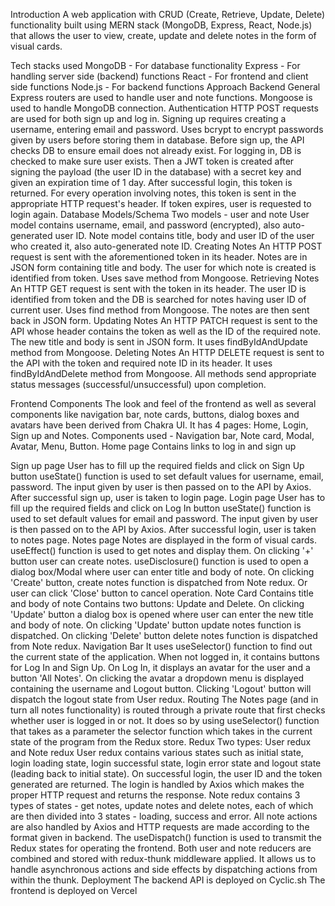 Introduction
A web application with CRUD (Create, Retrieve, Update, Delete) functionality built using MERN stack (MongoDB, Express, React, Node.js) that allows the user to view, create, update and delete notes in the form of visual cards.

Tech stacks used
MongoDB - For database functionality
Express - For handling server side (backend) functions
React - For frontend and client side functions
Node.js - For backend functions
Approach
Backend
General
Express routers are used to handle user and note functions.
Mongoose is used to handle MongoDB connection.
Authentication
HTTP POST requests are used for both sign up and log in.
Signing up requires creating a username, entering email and password.
Uses bcrypt to encrypt passwords given by users before storing them in database.
Before sign up, the API checks DB to ensure email does not already exist.
For logging in, DB is checked to make sure user exists.
Then a JWT token is created after signing the payload (the user ID in the database) with a secret key and given an expiration time of 1 day.
After successful login, this token is returned.
For every operation involving notes, this token is sent in the appropriate HTTP request's header.
If token expires, user is requested to login again.
Database Models/Schema
Two models - user and note
User model contains username, email, and password (encrypted), also auto-generated user ID.
Note model contains title, body and user ID of the user who created it, also auto-generated note ID.
Creating Notes
An HTTP POST request is sent with the aforementioned token in its header.
Notes are in JSON form containing title and body.
The user for which note is created is identified from token.
Uses save method from Mongoose.
Retrieving Notes
An HTTP GET request is sent with the token in its header.
The user ID is identified from token and the DB is searched for notes having user ID of current user.
Uses find method from Mongoose.
The notes are then sent back in JSON form.
Updating Notes
An HTTP PATCH request is sent to the API whose header contains the token as well as the ID of the required note.
The new title and body is sent in JSON form.
It uses findByIdAndUpdate method from Mongoose.
Deleting Notes
An HTTP DELETE request is sent to the API with the token and required note ID in its header.
It uses findByIdAndDelete method from Mongoose.
All methods send appropriate status messages (successful/unsuccessful) upon completion.

Frontend
Components
The look and feel of the frontend as well as several components like navigation bar, note cards, buttons, dialog boxes and avatars have been derived from Chakra UI.
It has 4 pages: Home, Login, Sign up and Notes.
Components used - Navigation bar, Note card, Modal, Avatar, Menu, Button.
Home page
Contains links to log in and sign up

Sign up page
User has to fill up the required fields and click on Sign Up button
useState() function is used to set default values for username, email, password.
The input given by user is then passed on to the API by Axios.
After successful sign up, user is taken to login page.
Login page
User has to fill up the required fields and click on Log In button
useState() function is used to set default values for email and password.
The input given by user is then passed on to the API by Axios.
After successful login, user is taken to notes page.
Notes page
Notes are displayed in the form of visual cards.
useEffect() function is used to get notes and display them.
On clicking '+' button user can create notes.
useDisclosure() function is used to open a dialog box/Modal where user can enter title and body of note.
On clicking 'Create' button, create notes function is dispatched from Note redux.
Or user can click 'Close' button to cancel operation.
Note Card
Contains title and body of note
Contains two buttons: Update and Delete.
On clicking 'Update' button a dialog box is opened where user can enter the new title and body of note.
On clicking 'Update' button update notes function is dispatched.
On clicking 'Delete' button delete notes function is dispatched from Note redux.
Navigation Bar
It uses useSelector() function to find out the current state of the application.
When not logged in, it contains buttons for Log In and Sign Up.
On Log In, it displays an avatar for the user and a button 'All Notes'.
On clicking the avatar a dropdown menu is displayed containing the username and Logout button.
Clicking 'Logout' button will dispatch the logout state from User redux.
Routing
The Notes page (and in turn all notes functionality) is routed through a private route that first checks whether user is logged in or not.
It does so by using useSelector() function that takes as a parameter the selector function which takes in the current state of the program from the Redux store.
Redux
Two types: User redux and Note redux
User redux contains various states such as initial state, login loading state, login successful state, login error state and logout state (leading back to initial state).
On successful login, the user ID and the token generated are returned.
The login is handled by Axios which makes the proper HTTP request and returns the response.
Note redux contains 3 types of states - get notes, update notes and delete notes, each of which are then divided into 3 states - loading, success and error.
All note actions are also handled by Axios and HTTP requests are made according to the format given in backend.
The useDispatch() function is used to transmit the Redux states for operating the frontend.
Both user and note reducers are combined and stored with redux-thunk middleware applied.
It allows us to handle asynchronous actions and side effects by dispatching actions from within the thunk.
Deployment
The backend API is deployed on Cyclic.sh
The frontend is deployed on Vercel
